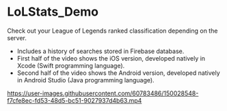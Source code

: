 # LoLStats_Demo
Check out your League of Legends ranked classification depending on the server.  <br />
- Includes a history of searches stored in Firebase database.
- First half of the video shows the iOS version, developed natively in Xcode (Swift programming language).
- Second half of the video shows the Android version, developed natively in Android Studio (Java programming language).



https://user-images.githubusercontent.com/60783486/150028548-f7cfe8ec-fd53-48d5-bc51-9027937d4b63.mp4

